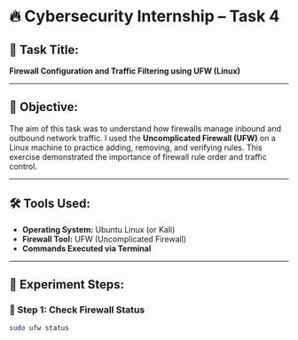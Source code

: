 # 🔥 Cybersecurity Internship – Task 4

## 📌 Task Title:
**Firewall Configuration and Traffic Filtering using UFW (Linux)**

---

## 🧠 Objective:
The aim of this task was to understand how firewalls manage inbound and outbound network traffic. I used the **Uncomplicated Firewall (UFW)** on a Linux machine to practice adding, removing, and verifying rules. This exercise demonstrated the importance of firewall rule order and traffic control.

---

## 🛠️ Tools Used:
- **Operating System:** Ubuntu Linux (or Kali)
- **Firewall Tool:** UFW (Uncomplicated Firewall)
- **Commands Executed via Terminal**

---

## 🧪 Experiment Steps:

### 🧩 Step 1: Check Firewall Status
```bash
sudo ufw status
```
